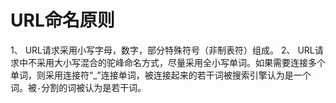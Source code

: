 # URL命名原则
1、  URL请求采用小写字母，数字，部分特殊符号（非制表符）组成。
2、  URL请求中不采用大小写混合的驼峰命名方式，尽量采用全小写单词。如果需要连接多个单词，则采用连接符“_”连接单词，被连接起来的若干词被搜索引擎认为是一个词。被`-`分割的词被认为是若干词。
